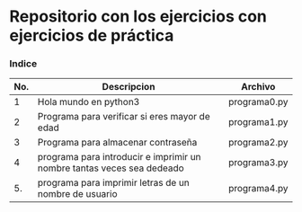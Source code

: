 # Repositorio con los ejercicios con ejercicios de práctica 



### Indice

|No.|Descripcion          |Archivo
|--|--|--|
|1  |Hola mundo en python3|programa0.py
|2  |Programa para verificar si eres mayor de edad  |programa1.py
|3  |Programa para almacenar contraseña|programa2.py
|4  |programa para introducir e imprimir un nombre tantas veces sea dedeado| programa3.py
|5. | programa para imprimir letras de un nombre de usuario| programa4.py